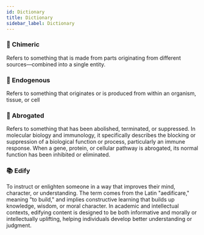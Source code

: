```yaml
---
id: Dictionary
title: Dictionary
sidebar_label: Dictionary
---
```

### 🧬 Chimeric

Refers to something that is made from parts originating from different sources—combined into a single entity.

### 🧬 Endogenous

Refers to something that originates or is produced from within an organism, tissue, or cell

### 🧬 Abrogated

Refers to something that has been abolished, terminated, or suppressed. In molecular biology and immunology, it specifically describes the blocking or suppression of a biological function or process, particularly an immune response. When a gene, protein, or cellular pathway is abrogated, its normal function has been inhibited or eliminated.

### 📚 Edify

To instruct or enlighten someone in a way that improves their mind, character, or understanding. The term comes from the Latin "aedificare," meaning "to build," and implies constructive learning that builds up knowledge, wisdom, or moral character. In academic and intellectual contexts, edifying content is designed to be both informative and morally or intellectually uplifting, helping individuals develop better understanding or judgment.